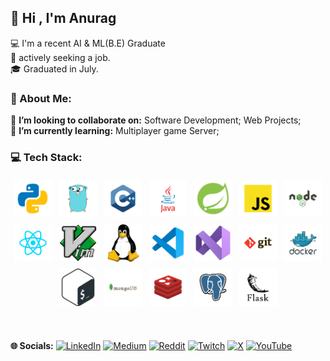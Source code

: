 

## 👋 Hi , I'm Anurag
 💻 I'm a recent AI & ML(B.E) Graduate<br>
 💼 actively seeking a job.<br>
 🎓 Graduated in July.<br>
 
### 💫 About Me:
👯  **I’m looking to collaborate on:**   Software Development; Web Projects; <br>
🌱  **I’m currently learning:**          Multiplayer game Server; 


<!-- # 🌱 I’m currently learning:   Multiplayer game Server; Torrent-client in go;<br> -->
<!-- # 💫 About Me: -->
<!-- 🔭 I’m currently working on  :    Networking in c++ , go ;  Backend in Spring(java).<br>👯 I’m looking to collaborate on:   Web Projects; <br>🌱 I’m currently learning:   Multiplayer game Server; Torrent-client in go;<br>💬 Status Right now:   recent Computer Science graduate actively seeking a job.<br>                        -->

### 💻 Tech Stack:
<p align="center">
	<img title="Python" alt="Python" src="assets/python.svg" width="60" height="60" style="vertical-align:down; margin:4px"/>
	<img title="Go" alt="Go" src="assets/go.svg" width="60" height="60" style="vertical-align:down; margin:4px"/>
	<img title="c++" alt="C++" src="assets/c++.svg" width="60" height="60" style="vertical-align:down; margin:4px"/>
	<img title="java" alt="java" src="assets/java.svg" width="60" height="60" style="vertical-align:down; margin:4px"/>
	<img title="spring" alt="spring" src="assets/spring.svg" width="60" height="60" style="vertical-align:down; margin:4px"/>
	<img title="javascript" alt="javascript" src="assets/javascript.svg" width="60" height="60" style="vertical-align:down; margin:4px"/> 
	<img title="Nodejs" alt="Nodejs" src="assets/nodejs.svg" width="60" height="60" style="vertical-align:down; margin:4px"/>
	<img title="Reactjs" alt="Reactjs" src="assets/react.svg" width="60" height="60" style="vertical-align:down; margin:4px"/>
	<img title="vim" alt="vim" src="assets/Vim.svg" width="60" height="60" style="vertical-align:down; margin:4px"/>
	<img title="linux" alt="linux" src="assets/linux.svg" width="60" height="60" style="vertical-align:down; margin:4px"/>
	<img title="vs-code" alt="vs-code" src="assets/vscode.svg" width="60" height="60" style="vertical-align:down; margin:4px"/>
	<img title="vs-studio" alt="vs-studio" src="assets/vs-studio.svg" width="60" height="60" style="vertical-align:down; margin:4px"/>
	<img title="git" alt="git" src="assets/git.svg" width="60" height="60" style="vertical-align:down; margin:4px"/>
	<!-- <img  tilte="Github" alt="Github "src="assets/github.svg" width="60" height="60" style="vertical-align:down; margin:4px"/>  -->
	<img title="Docker" alt="Docker" src="assets/docker.svg" width="60" height="60" style="vertical-align:down; margin:4px"/>
	<img title="bash" alt="bash" src="assets/bash.svg" width="60" height="60" style="vertical-align:down; margin:4px"/>
	<!-- <img title="AWS" alt="AWS" src="assets/amazon.svg" width="60" height="60" style="vertical-align:down; margin:4px"/> -->
	<img title="mongodb" alt="mongodb" src="assets/mongodb.svg" width="60" height="60" style="vertical-align:down; margin:4px"/>
	<img title="redis" alt="redis" src="assets/redis.svg" width="60" height="60" style="vertical-align:down; margin:4px"/>
	<img title="postgres" alt="postgres" src="assets/postgresql.svg" width="60" height="60" style="vertical-align:down; margin:4px"/>
	<img title="flask" alt="flask" src="assets/flask.svg" width="60" height="60" style="vertical-align:down; margin:4px"/>
	<!-- <img title="Kafka" alt="Kafka" src="https://raw.githubusercontent.com/Thomas-George-T/Thomas-George-T/master/assets/kafka.svg" width="105" height="40" style="vertical-align:down; margin:4px"/>
	<img src="https://raw.githubusercontent.com/devicons/devicon/1119b9f84c0290e0f0b38982099a2bd027a48bf1/icons/firebase/firebase-plain-wordmark.svg" alt="Firebase" width="50" height="50"/>
	<img  src="https://github.com/CyrisXD/CyrisXD/raw/master/assets/NextJS.png" alt="NextJS" width="50" height="50"" style="vertical-align:down; margin:4px/> 
	<img  src="https://github.com/CyrisXD/CyrisXD/raw/master/assets/TailwindCSS.png" alt="TailwindCSS" width="50" height="50"" style="vertical-align:down; margin:4px/> 
	<img title="linux" alt="linux" src="https://raw.githubusercontent.com/Thomas-George-T/Thomas-George-T/master/assets/linux-tux.svg" width="40" style="vertical-align:down; margin:4px"/> -->
	<!-- <img  src="https://raw.githubusercontent.com/devicons/devicon/1119b9f84c0290e0f0b38982099a2bd027a48bf1/icons/photoshop/photoshop-line.svg" alt="Photoshop" width="50" height="50"/>  -->
	<!-- <img  src="https://raw.githubusercontent.com/devicons/devicon/1119b9f84c0290e0f0b38982099a2bd027a48bf1/icons/html5/html5-plain.svg" alt="HTML5" width="50" height="50"/>
	<img  src="https://raw.githubusercontent.com/devicons/devicon/1119b9f84c0290e0f0b38982099a2bd027a48bf1/icons/css3/css3-original.svg" alt="CSS3" width="50" height="50"/> -->
	<!-- <img title="Tableau" alt="Tableau" src="https://raw.githubusercontent.com/Thomas-George-T/Thomas-George-T/master/assets/tableau.svg" width="200" style="vertical-align:down; margin:4px"/> -->
	<!-- <img title="Hadoop" alt="Hadoop" src="https://raw.githubusercontent.com/Thomas-George-T/Thomas-George-T/master/assets/hadoop.svg" width="70" height="40" style="vertical-align:down; margin:4px"/> -->
	<!-- <img title="Spark" alt="Spark" src="https://raw.githubusercontent.com/Thomas-George-T/Thomas-George-T/master/assets/apache_spark.svg" width="80" height="50" style="vertical-align:down; margin:4px"/> -->
	<!-- <img title="Bamboo" alt="Bamboo" src="https://raw.githubusercontent.com/Thomas-George-T/Thomas-George-T/master/assets/bamboo.svg" width="40" height="40" style="vertical-align:down; margin:4px"/>	 -->
	<!-- <img title="jira" alt="jira" src="https://raw.githubusercontent.com/Thomas-George-T/Thomas-George-T/master/assets/jira.svg" width="40" style="vertical-align:down; margin:4px"/> -->
	<!-- <img title="R" alt="linux" src="https://raw.githubusercontent.com/Thomas-George-T/Thomas-George-T/master/assets/r-lang.svg" width="55" style="vertical-align:down; margin:4px"/> -->
	<!-- <img title="MySQL" alt="MySQL" src="https://raw.githubusercontent.com/Thomas-George-T/Thomas-George-T/master/assets/mysql.svg" width="40" height="40" style="vertical-align:down; margin:4px"/> -->
	<!-- <img title="Bitbucket" alt="Bitbucket" src="https://raw.githubusercontent.com/Thomas-George-T/Thomas-George-T/master/assets/bitbucket.svg" height="40" style="vertical-align:down; margin:4px"/> -->
	<!-- <img title="Scala" alt="Scala" src="https://raw.githubusercontent.com/Thomas-George-T/Thomas-George-T/master/assets/scala.svg" width="40" height="40" style="vertical-align:down; margin:4px"/> -->
</p>
<!-- ![C++](https://img.shields.io/badge/c++-%2300599C.svg?style=for-the-badge&logo=c%2B%2B&logoColor=white) ![Go](https://img.shields.io/badge/go-%2300ADD8.svg?style=for-the-badge&logo=go&logoColor=white) ![Java](https://img.shields.io/badge/java-%23ED8B00.svg?style=for-the-badge&logo=openjdk&logoColor=white) ![JavaScript](https://img.shields.io/badge/javascript-%23323330.svg?style=for-the-badge&logo=javascript&logoColor=%23F7DF1E) ![Python](https://img.shields.io/badge/python-3670A0?style=for-the-badge&logo=python&logoColor=ffdd54) ![AWS](https://img.shields.io/badge/AWS-%23FF9900.svg?style=for-the-badge&logo=amazon-aws&logoColor=white) ![Vercel](https://img.shields.io/badge/vercel-%23000000.svg?style=for-the-badge&logo=vercel&logoColor=white) ![MongoDB](https://img.shields.io/badge/MongoDB-%234ea94b.svg?style=for-the-badge&logo=mongodb&logoColor=white) ![Redis](https://img.shields.io/badge/redis-%23DD0031.svg?style=for-the-badge&logo=redis&logoColor=white) ![Postgres](https://img.shields.io/badge/postgres-%23316192.svg?style=for-the-badge&logo=postgresql&logoColor=white) ![NumPy](https://img.shields.io/badge/numpy-%23013243.svg?style=for-the-badge&logo=numpy&logoColor=white) ![Pandas](https://img.shields.io/badge/pandas-%23150458.svg?style=for-the-badge&logo=pandas&logoColor=white) ![scikit-learn](https://img.shields.io/badge/scikit--learn-%23F7931E.svg?style=for-the-badge&logo=scikit-learn&logoColor=white) ![TensorFlow](https://img.shields.io/badge/TensorFlow-%23FF6F00.svg?style=for-the-badge&logo=TensorFlow&logoColor=white) ![Scipy](https://img.shields.io/badge/SciPy-%230C55A5.svg?style=for-the-badge&logo=scipy&logoColor=%white) ![Git](https://img.shields.io/badge/git-%23F05033.svg?style=for-the-badge&logo=git&logoColor=white) ![GitHub](https://img.shields.io/badge/github-%23121011.svg?style=for-the-badge&logo=github&logoColor=white) ![GitHub Actions](https://img.shields.io/badge/github%20actions-%232671E5.svg?style=for-the-badge&logo=githubactions&logoColor=white) ![Docker](https://img.shields.io/badge/docker-%230db7ed.svg?style=for-the-badge&logo=docker&logoColor=white) ![CMake](https://img.shields.io/badge/CMake-%23008FBA.svg?style=for-the-badge&logo=cmake&logoColor=white) ![NodeJS](https://img.shields.io/badge/node.js-6DA55F?style=for-the-badge&logo=node.js&logoColor=white) ![Express.js](https://img.shields.io/badge/express.js-%23404d59.svg?style=for-the-badge&logo=express&logoColor=%2361DAFB) ![React](https://img.shields.io/badge/react-%2320232a.svg?style=for-the-badge&logo=react&logoColor=%2361DAFB) ![Badge Name](https://img.shields.io/badge/tRPC-%232596BE.svg?style=for-the-badge&logo=tRPC&logoColor=white) ![Qt](https://img.shields.io/badge/Qt-%23217346.svg?style=for-the-badge&logo=Qt&logoColor=white) ![Jenkins](https://img.shields.io/badge/jenkins-%232C5263.svg?style=for-the-badge&logo=jenkins&logoColor=white) ![Keras](https://img.shields.io/badge/Keras-%23D00000.svg?style=for-the-badge&logo=Keras&logoColor=white) -->

<!--
### 📊 GitHub Stats:
![](https://github-readme-stats.vercel.app/api/top-langs/?username=Anarogk&theme=rose_pine&hide_border=false&include_all_commits=true&count_private=true&layout=compact)  <br>  -->       
<!-- ![](https://github-readme-streak-stats.herokuapp.com/?user=Anarogk&theme=rose_pine&hide_border=false)-->

<br><br>
**🌐 Socials:** [![LinkedIn](https://img.shields.io/badge/LinkedIn-%230077B5.svg?logo=linkedin&logoColor=white)](https://linkedin.com/in/anuragmunde) [![Medium](https://img.shields.io/badge/Medium-12100E?logo=medium&logoColor=white)](https://medium.com/@anuragmunde002) [![Reddit](https://img.shields.io/badge/Reddit-%23FF4500.svg?logo=Reddit&logoColor=white)](https://reddit.com/user/u/gosUCKadikC) [![Twitch](https://img.shields.io/badge/Twitch-%239146FF.svg?logo=Twitch&logoColor=white)](https://twitch.tv/anar0gk02) [![X](https://img.shields.io/badge/X-black.svg?logo=X&logoColor=white)](https://x.com/@AnuragMunde) [![YouTube](https://img.shields.io/badge/YouTube-%23FF0000.svg?logo=YouTube&logoColor=white)](https://youtube.com/@@anar0gk158) 

<!--## 🏆 GitHub Trophies
![](https://github-profile-trophy.vercel.app/?username=Anarogk&theme=rose_pine&no-frame=true-bg=true&margin-w=4)

---
[![](https://visitcount.itsvg.in/api?id=Anarogk&icon=6&color=5)](https://visitcount.itsvg.in)-->

<!-- Proudly created with GPRM ( https://gprm.itsvg.in ) -->
<!-- ![](https://github-readme-stats.vercel.app/api?username=Anarogk&theme=rose_pine&hide_border=false&include_all_commits=true&count_private=true)<br/> -->




